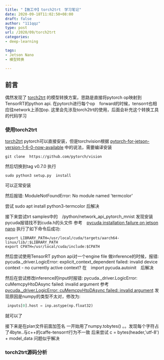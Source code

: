```yaml
---
title: "【施工中】torch2trt　学习笔记"
date: 2020-09-18T11:02:50+08:00
draft: false
author: "111qqz"
type: post
url: /2020/09/torch2trt
categories:
- deep-learning

tags:
- Jetson Nano
- 模型转换

---
```


## 前言

偶然发现了 [torch2trt](https://github.com/NVIDIA-AI-IOT/torch2trt) 的模型转换方案，思路是直接将pytorch op映射到TensorRT的python api. 在pytorch进行每个op　forward的时候，tensorrt也相应往network上添加op.
这里会先涉及torch2trt的使用，后面会补充这个转换工具的代码学习


### 使用torch2trt
[torch2trt](https://github.com/NVIDIA-AI-IOT/torch2trt)
pytorch可以直接安装，但是torchvision根据 [pytorch-for-jetson-version-1-6-0-now-available](https://forums.developer.nvidia.com/t/pytorch-for-jetson-version-1-6-0-now-available/72048/15?u=hust.111qqz) 中的说法，需要编译安装
```shell 
git clone  https://github.com/pytorch/vision 
```
然后切换到tag v0.7.0
执行
```shell
sudo python3 setup.py  install 
```
可以正常安装

然后报错:
ModuleNotFoundError: No module named 'termcolor'

尝试  sudo apt install python3-termcolor  后解决


接下来尝试trt samples中的　/python/network_api_pytorch_mnist
发现安装pycuda报错找不到cuda.h的头文件
参考　[pycuda installation failure on jetson nano](https://forums.developer.nvidia.com/t/pycuda-installation-failure-on-jetson-nano/77152/12?u=hust.111qqz)
执行了如下命令后成功:
```shell
export LIBRARY_PATH=/usr/local/cuda/targets/aarch64-linux/lib/:$LIBRARY_PATH
export CPATH=/usr/local/cuda/include:$CPATH 

```

然后尝试使用TensorRT  python api对一个engine file 做inference的时候，报错:
pycuda._driver.LogicError: explicit_context_dependent failed: invalid device context - no currently active context?
在　import pycuda.autoinit　后解决

然后在尝试修改inference的input时报错:
pycuda._driver.LogicError: cuMemcpyHtoDAsync failed: invalid argument
参考[pycuda._driver.LogicError: cuMemcpyHtoDAsync failed: invalid argument](https://forums.developer.nvidia.com/t/pycuda-driver-logicerror-cumemcpyhtodasync-failed-invalid-argument/83132/5?u=hust.111qqz)
发现原因是numpy的类型不太对，修改为:
```python
 inputs[0].host = inp.astype(np.float32)
 ```
 就可以了

 接下来是在plan文件前面加签名
 一开始用了numpy.tobytes() 。。发现每个字符占了4byte..与c++的caffe-tensorrt行为不一致
 后来尝试 c = bytes(header,'utf-8') + model_data  问题似乎解决
 
### torch2trt源码分析